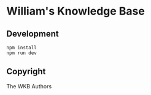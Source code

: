 # William's Knowledge Base

## Development

```shell
npm install
npm run dev
```

## Copyright

The WKB Authors

